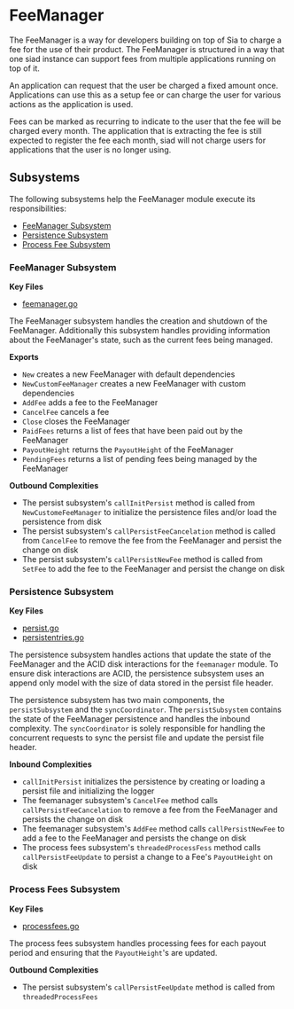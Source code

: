 # FeeManager
The FeeManager is a way for developers building on top of Sia to charge a fee
for the use of their product. The FeeManager is structured in a way that one
siad instance can support fees from multiple applications running on top of it.

An application can request that the user be charged a fixed amount once.
Applications can use this as a setup fee or can charge the user for various
actions as the application is used.

Fees can be marked as recurring to indicate to the user that the fee will be
charged every month. The application that is extracting the fee is still
expected to register the fee each month, siad will not charge users for
applications that the user is no longer using.

## Subsystems
The following subsystems help the FeeManager module execute its
responsibilities:
 - [FeeManager Subsystem](#feemanager-subsystem)
 - [Persistence Subsystem](#persistence-subsystem)
 - [Process Fee Subsystem](#process-fee-subsystem)

### FeeManager Subsystem
**Key Files**
- [feemanager.go](./feemanager.go)

The FeeManager subsystem handles the creation and shutdown of the FeeManager.
Additionally this subsystem handles  providing information about the
FeeManager's state, such as the current fees being managed.

**Exports**
  - `New` creates a new FeeManager with default dependencies
  - `NewCustomFeeManager` creates a new FeeManager with custom dependencies
  - `AddFee` adds a fee to the FeeManager
  - `CancelFee` cancels a fee 
  - `Close` closes the FeeManager
  - `PaidFees` returns a list of fees that have been paid out by the FeeManager
  - `PayoutHeight` returns the `PayoutHeight` of the FeeManager 
  - `PendingFees` returns a list of pending fees being managed by the FeeManager

**Outbound Complexities**
  - The persist subsystem's `callInitPersist` method is called from
    `NewCustomeFeeManager` to initialize the persistence files and/or load the
    persistence from disk
  - The persist subsystem's `callPersistFeeCancelation` method is called from
    `CancelFee` to remove the fee from the FeeManager and persist the change on
    disk
  - The persist subsystem's `callPersistNewFee` method is called from `SetFee`
    to add the fee to the FeeManager and persist the change on disk

### Persistence Subsystem
**Key Files**
- [persist.go](./persist.go)
- [persistentries.go](./persistentries.go)

The persistence subsystem handles actions that update the state of the
FeeManager and the ACID disk interactions for the `feemanager` module. To ensure
disk interactions are ACID, the persistence subsystem uses an append only model
with the size of data stored in the persist file header.

The persistence subsystem has two main components, the `persistSubsystem` and
the `syncCoordinator`. The `persistSubsystem` contains the state of the
FeeManager persistence and handles the inbound complexity. The `syncCoordinator`
is solely responsible for handling the concurrent requests to sync the persist
file and update the persist file header.

**Inbound Complexities**
  - `callInitPersist` initializes the persistence by creating or loading a
    persist file and initializing the logger
  - The feemanager subsystem's `CancelFee` method calls
    `callPersistFeeCancelation` to remove a fee from the FeeManager and persists
    the change on disk
  - The feemanager subsystem's `AddFee` method calls `callPersistNewFee` to add
    a fee to the FeeManager and persists the change on disk
  - The process fees subsystem's `threadedProcessFess` method calls
    `callPersistFeeUpdate` to persist a change to a Fee's `PayoutHeight` on disk

### Process Fees Subsystem
**Key Files**
- [processfees.go](./processfees.go)

The process fees subsystem handles processing fees for each payout period and
ensuring that the `PayoutHeight`'s are updated.

**Outbound Complexities**
 - The persist subsystem's `callPersistFeeUpdate` method is called from
   `threadedProcessFees`
